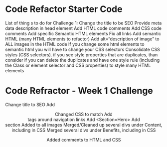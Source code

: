 # Code Refactor Starter Code
List of thing s to do for Challenge 1:
Change the title to be SEO
Provide meta data description in head element
Add HTML code comments
Add CSS code comments
Add specific Semantic HTML elements
Fix all links
Add semantic HTML (many HTML elements to refactor)
Add alt=“description of image” to ALL images in the HTML code
If you change some html elements to semantic html you will have to change your CSS selectors
Consolidate CSS styles (CSS selectors). 
if you see style properties that are duplicates, than consider if you can delete the duplicates and have one style rule (including the Class or element selector and CSS properties) to style many HTML elements

# Code Refractor - Week 1 Challenge
Change title to SEO
Add <Header> 
    Changed CSS to match
Add <Nav> tags around navigation links
Add <Section=Hero>
Add <Footer> section
Added <Alt> to all images
Merged/Cleaned up several divs under Content, including in CSS
Merged several divs under Benefits, including in CSS

Added comments to HTML and CSS